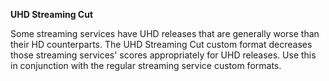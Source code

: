 <!-- markdownlint-disable MD041-->
**UHD Streaming Cut**<br>

Some streaming services have UHD releases that are generally worse than their HD counterparts. The UHD Streaming Cut custom format decreases those streaming services' scores appropriately for UHD releases. Use this in conjunction with the regular streaming service custom formats.
<!-- markdownlint-enable MD041-->
